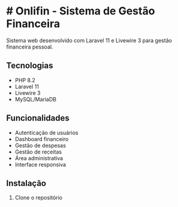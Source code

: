 # # Onlifin - Sistema de Gestão Financeira

Sistema web desenvolvido com Laravel 11 e Livewire 3 para gestão financeira pessoal.

## Tecnologias

- PHP 8.2
- Laravel 11
- Livewire 3
- MySQL/MariaDB

## Funcionalidades

- Autenticação de usuários
- Dashboard financeiro
- Gestão de despesas
- Gestão de receitas
- Área administrativa
- Interface responsiva

## Instalação

1. Clone o repositório
